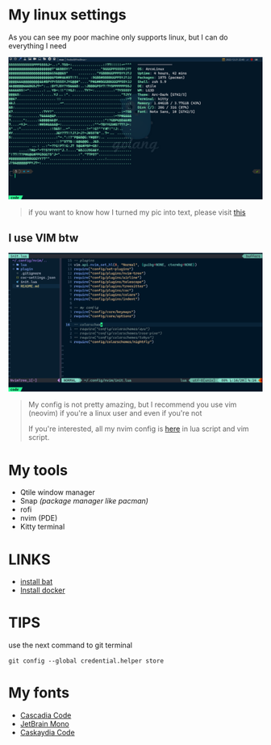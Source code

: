 # My linux settings

As you can see my poor machine only supports linux, but I can do everything I need

![main screen](.screenshots/terminal-screen.png)

> if you want to know how I turned my pic into text, please visit [this](https://github.com/TheZoraiz/ascii-image-converter)

## I use VIM btw

![Drag Racing](.screenshots/vim-screen.png)

> My config is not pretty amazing, but I recommend you
> use vim (neovim) if you're a linux user and even if you're not
>
> If you're interested, all my nvim config is [here](https://github.com/freddyvelarde/dotfiles/tree/master/.config)
> in lua script and vim script.

# My tools

- Qtile window manager
- Snap _(package manager like pacman)_
- rofi
- nvim (PDE)
- Kitty terminal

# LINKS

- [install bat](https://www.linode.com/docs/guides/how-to-install-and-use-the-bat-command-on-linux/)
- [Install docker](https://www.linuxfordevices.com/tutorials/linux/install-docker-on-arch)

# TIPS

use the next command to git terminal

```shell
git config --global credential.helper store
```

# My fonts

- [Cascadia Code](https://www.nerdfonts.com/font-downloads)
- [JetBrain Mono](https://www.nerdfonts.com/font-downloads)
- [Caskaydia Code](https://www.nerdfonts.com/font-downloads)
